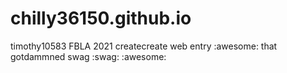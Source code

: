 # chilly36150.github.io
timothy10583 FBLA 2021 createcreate web entry :awesome:
that gotdammned swag :swag: :awesome:
